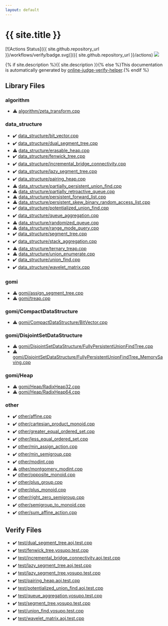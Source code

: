 ```yaml
---
layout: default
---
```


<!-- mathjax config similar to math.stackexchange -->
<script type="text/javascript" async
  src="https://cdnjs.cloudflare.com/ajax/libs/mathjax/2.7.5/MathJax.js?config=TeX-MML-AM_CHTML">
</script>
<script type="text/x-mathjax-config">
  MathJax.Hub.Config({
    TeX: { equationNumbers: { autoNumber: "AMS" }},
    tex2jax: {
      inlineMath: [ ['$','$'] ],
      processEscapes: true
    },
    "HTML-CSS": { matchFontHeight: false },
    displayAlign: "left",
    displayIndent: "2em"
  });
</script>

<script type="text/javascript" src="https://cdnjs.cloudflare.com/ajax/libs/jquery/3.4.1/jquery.min.js"></script>
<script src="https://cdn.jsdelivr.net/npm/jquery-balloon-js@1.1.2/jquery.balloon.min.js" integrity="sha256-ZEYs9VrgAeNuPvs15E39OsyOJaIkXEEt10fzxJ20+2I=" crossorigin="anonymous"></script>
<script type="text/javascript" src="assets/js/copy-button.js"></script>
<link rel="stylesheet" href="assets/css/copy-button.css" />


# {{ site.title }}

[![Actions Status]({{ site.github.repository_url }}/workflows/verify/badge.svg)]({{ site.github.repository_url }}/actions)
<a href="{{ site.github.repository_url }}"><img src="https://img.shields.io/github/last-commit/{{ site.github.owner_name }}/{{ site.github.repository_name }}" /></a>

{% if site.description %}{{ site.description }}{% else %}This documentation is automatically generated by <a href="https://github.com/kmyk/online-judge-verify-helper">online-judge-verify-helper</a>.{% endif %}

## Library Files

<div id="ed469618898d75b149e5c7c4b6a1c415"></div>

### algorithm

* :warning: <a href="library/algorithm/zeta_transform.cpp.html">algorithm/zeta_transform.cpp</a>


<div id="c8f6850ec2ec3fb32f203c1f4e3c2fd2"></div>

### data_structure

* :heavy_check_mark: <a href="library/data_structure/bit_vector.cpp.html">data_structure/bit_vector.cpp</a>
* :heavy_check_mark: <a href="library/data_structure/dual_segment_tree.cpp.html">data_structure/dual_segment_tree.cpp</a>
* :warning: <a href="library/data_structure/erasable_heap.cpp.html">data_structure/erasable_heap.cpp</a>
* :heavy_check_mark: <a href="library/data_structure/fenwick_tree.cpp.html">data_structure/fenwick_tree.cpp</a>
* :heavy_check_mark: <a href="library/data_structure/incremental_bridge_connectivity.cpp.html">data_structure/incremental_bridge_connectivity.cpp</a>
* :heavy_check_mark: <a href="library/data_structure/lazy_segment_tree.cpp.html">data_structure/lazy_segment_tree.cpp</a>
* :heavy_check_mark: <a href="library/data_structure/pairing_heap.cpp.html">data_structure/pairing_heap.cpp</a>
* :warning: <a href="library/data_structure/partially_persistent_union_find.cpp.html">data_structure/partially_persistent_union_find.cpp</a>
* :warning: <a href="library/data_structure/partially_retroactive_queue.cpp.html">data_structure/partially_retroactive_queue.cpp</a>
* :warning: <a href="library/data_structure/persistent_forward_list.cpp.html">data_structure/persistent_forward_list.cpp</a>
* :warning: <a href="library/data_structure/persistent_skew_binary_random_access_list.cpp.html">data_structure/persistent_skew_binary_random_access_list.cpp</a>
* :heavy_check_mark: <a href="library/data_structure/potentialized_union_find.cpp.html">data_structure/potentialized_union_find.cpp</a>
* :heavy_check_mark: <a href="library/data_structure/queue_aggregation.cpp.html">data_structure/queue_aggregation.cpp</a>
* :warning: <a href="library/data_structure/randomized_queue.cpp.html">data_structure/randomized_queue.cpp</a>
* :warning: <a href="library/data_structure/range_mode_query.cpp.html">data_structure/range_mode_query.cpp</a>
* :heavy_check_mark: <a href="library/data_structure/segment_tree.cpp.html">data_structure/segment_tree.cpp</a>
* :heavy_check_mark: <a href="library/data_structure/stack_aggregation.cpp.html">data_structure/stack_aggregation.cpp</a>
* :warning: <a href="library/data_structure/ternary_treap.cpp.html">data_structure/ternary_treap.cpp</a>
* :warning: <a href="library/data_structure/union_enumerate.cpp.html">data_structure/union_enumerate.cpp</a>
* :heavy_check_mark: <a href="library/data_structure/union_find.cpp.html">data_structure/union_find.cpp</a>
* :heavy_check_mark: <a href="library/data_structure/wavelet_matrix.cpp.html">data_structure/wavelet_matrix.cpp</a>


<div id="c25e426f9a94f83968c77e7d5480c159"></div>

### gomi

* :warning: <a href="library/gomi/assign_segment_tree.cpp.html">gomi/assign_segment_tree.cpp</a>
* :warning: <a href="library/gomi/treap.cpp.html">gomi/treap.cpp</a>


<div id="a55307e5cbe2b6bd3e0de2bb8cae60d9"></div>

### gomi/CompactDataStructure

* :warning: <a href="library/gomi/CompactDataStructure/BitVector.cpp.html">gomi/CompactDataStructure/BitVector.cpp</a>


<div id="301aab639dc0109d372b43caadb8fe30"></div>

### gomi/DisjointSetDataStructure

* :warning: <a href="library/gomi/DisjointSetDataStructure/FullyPersistentUnionFindTree.cpp.html">gomi/DisjointSetDataStructure/FullyPersistentUnionFindTree.cpp</a>
* :warning: <a href="library/gomi/DisjointSetDataStructure/FullyPersistentUnionFindTree_MemorySaving.cpp.html">gomi/DisjointSetDataStructure/FullyPersistentUnionFindTree_MemorySaving.cpp</a>


<div id="129e783b40af8d9f118607f8172136f7"></div>

### gomi/Heap

* :warning: <a href="library/gomi/Heap/RadixHeap32.cpp.html">gomi/Heap/RadixHeap32.cpp</a>
* :warning: <a href="library/gomi/Heap/RadixHeap64.cpp.html">gomi/Heap/RadixHeap64.cpp</a>


<div id="795f3202b17cb6bc3d4b771d8c6c9eaf"></div>

### other

* :heavy_check_mark: <a href="library/other/affine.cpp.html">other/affine.cpp</a>
* :heavy_check_mark: <a href="library/other/cartesian_product_monoid.cpp.html">other/cartesian_product_monoid.cpp</a>
* :heavy_check_mark: <a href="library/other/greater_equal_ordered_set.cpp.html">other/greater_equal_ordered_set.cpp</a>
* :heavy_check_mark: <a href="library/other/less_equal_ordered_set.cpp.html">other/less_equal_ordered_set.cpp</a>
* :heavy_check_mark: <a href="library/other/min_assign_action.cpp.html">other/min_assign_action.cpp</a>
* :heavy_check_mark: <a href="library/other/min_semigroup.cpp.html">other/min_semigroup.cpp</a>
* :heavy_check_mark: <a href="library/other/modint.cpp.html">other/modint.cpp</a>
* :warning: <a href="library/other/montgomery_modint.cpp.html">other/montgomery_modint.cpp</a>
* :heavy_check_mark: <a href="library/other/opposite_monoid.cpp.html">other/opposite_monoid.cpp</a>
* :heavy_check_mark: <a href="library/other/plus_group.cpp.html">other/plus_group.cpp</a>
* :heavy_check_mark: <a href="library/other/plus_monoid.cpp.html">other/plus_monoid.cpp</a>
* :heavy_check_mark: <a href="library/other/right_zero_semigroup.cpp.html">other/right_zero_semigroup.cpp</a>
* :heavy_check_mark: <a href="library/other/semigroup_to_monoid.cpp.html">other/semigroup_to_monoid.cpp</a>
* :heavy_check_mark: <a href="library/other/sum_affine_action.cpp.html">other/sum_affine_action.cpp</a>


## Verify Files

* :heavy_check_mark: <a href="verify/test/dual_segment_tree.aoj.test.cpp.html">test/dual_segment_tree.aoj.test.cpp</a>
* :heavy_check_mark: <a href="verify/test/fenwick_tree.yosupo.test.cpp.html">test/fenwick_tree.yosupo.test.cpp</a>
* :heavy_check_mark: <a href="verify/test/incremental_bridge_connectivity.aoj.test.cpp.html">test/incremental_bridge_connectivity.aoj.test.cpp</a>
* :heavy_check_mark: <a href="verify/test/lazy_segment_tree.aoj.test.cpp.html">test/lazy_segment_tree.aoj.test.cpp</a>
* :heavy_check_mark: <a href="verify/test/lazy_segment_tree.yosupo.test.cpp.html">test/lazy_segment_tree.yosupo.test.cpp</a>
* :heavy_check_mark: <a href="verify/test/pairing_heap.aoj.test.cpp.html">test/pairing_heap.aoj.test.cpp</a>
* :heavy_check_mark: <a href="verify/test/potentialized_union_find.aoj.test.cpp.html">test/potentialized_union_find.aoj.test.cpp</a>
* :heavy_check_mark: <a href="verify/test/queue_aggregation.yosupo.test.cpp.html">test/queue_aggregation.yosupo.test.cpp</a>
* :heavy_check_mark: <a href="verify/test/segment_tree.yosupo.test.cpp.html">test/segment_tree.yosupo.test.cpp</a>
* :heavy_check_mark: <a href="verify/test/union_find.yosupo.test.cpp.html">test/union_find.yosupo.test.cpp</a>
* :heavy_check_mark: <a href="verify/test/wavelet_matrix.aoj.test.cpp.html">test/wavelet_matrix.aoj.test.cpp</a>


